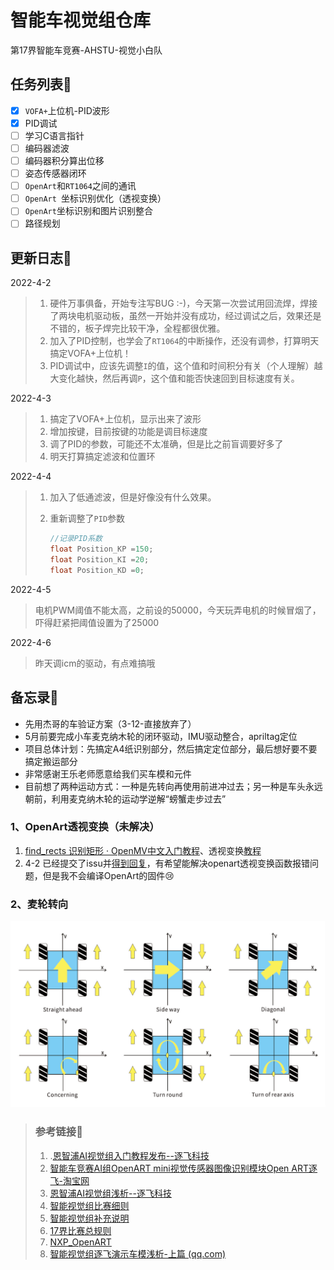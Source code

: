 # 智能车视觉组仓库

第17界智能车竞赛-AHSTU-视觉小白队

## 任务列表:cactus:

- [x] `VOFA+`上位机-PID波形
- [x] PID调试
- [ ] 学习C语言指针
- [ ] 编码器滤波
- [ ] 编码器积分算出位移
- [ ] 姿态传感器闭环
- [ ] `OpenArt`和`RT1064`之间的通讯
- [ ] `OpenArt `坐标识别优化（透视变换）
- [ ] `OpenArt`坐标识别和图片识别整合
- [ ] 路径规划

## 更新日志:rabbit:

2022-4-2

> 1. 硬件万事俱备，开始专注写BUG :-)，今天第一次尝试用回流焊，焊接了两块电机驱动板，虽然一开始并没有成功，经过调试之后，效果还是不错的，板子焊完比较干净，全程都很优雅。
> 2. 加入了PID控制，也学会了`RT1064`的中断操作，还没有调参，打算明天搞定VOFA+上位机！
> 3. PID调试中，应该先调整`I`的值，这个值和时间积分有关（个人理解）越大变化越快，然后再调`P`，这个值和能否快速回到目标速度有关。

2022-4-3

> 1. 搞定了VOFA+上位机，显示出来了波形
> 1. 增加按键，目前按键的功能是调目标速度
> 2. 调了PID的参数，可能还不太准确，但是比之前盲调要好多了
> 2. 明天打算搞定滤波和位置环

2022-4-4

> 1. 加入了低通滤波，但是好像没有什么效果。
>
> 2. 重新调整了`PID`参数
>
>    ```c
>    //记录PID系数
>    float Position_KP =150;
>    float Position_KI =20;
>    float Position_KD =0;
>    ```
>

2022-4-5

> 电机PWM阈值不能太高，之前设的50000，今天玩弄电机的时候冒烟了，吓得赶紧把阈值设置为了25000

2022-4-6

>  昨天调icm的驱动，有点难搞哦

## 备忘录:notebook:

- 先用杰哥的车验证方案（3-12-直接放弃了）
- 5月前要完成小车麦克纳木轮的闭环驱动，IMU驱动整合，apriltag定位
- 项目总体计划：先搞定A4纸识别部分，然后搞定定位部分，最后想好要不要搞定搬运部分
- 非常感谢王乐老师愿意给我们买车模和元件
- 目前想了两种运动方式：一种是先转向再使用前进冲过去；另一种是车头永远朝前，利用麦克纳木轮的运动学逆解“螃蟹走步过去”

### 1、OpenArt透视变换（未解决）

1. [find_rects 识别矩形 · OpenMV中文入门教程](https://book.openmv.cc/example/09-Feature-Detection/find-rects.html)、透视变换[教程](https://book.openmv.cc/example/04-Image-Filters/perspective-correction.html)
2. 4-2 已经提交了issu并[得到回复](https://github.com/NXPmicro/OpenART/tree/dev)，有希望能解决openart透视变换函数报错问题，但是我不会编译OpenArt的固件:cry:

### 2、麦轮转向

![max](images/max.png)

> ### 参考链接🔗
>
> 1. .[恩智浦AI视觉组入门教程发布--逐飞科技](https://mp.weixin.qq.com/s/y90pT2_g0IPRuaNQPzZUqg)
> 2. [智能车竞赛AI组OpenART mini视觉传感器图像识别模块Open ART逐飞-淘宝网](https://item.taobao.com/item.htm?spm=a1z10.5-c.w4002-22508770847.38.3f9d5f26PVLIVv&id=637029649233&mt=)
> 3. [恩智浦AI视觉组浅析--逐飞科技 ](https://mp.weixin.qq.com/s/y2IzQTzd_mr4BtPH-oOKcQ)
> 4. [智能视觉组比赛细则](https://bj.bcebos.com/cdstm-hyetecforthesmartcar-bucket/source/doc-2kd6k14jliw0.pdf)
> 5. [智能视觉组补充说明](https://bj.bcebos.com/cdstm-hyetecforthesmartcar-bucket/source/doc-888jo99kh9g0.pdf)
> 6. [17界比赛总规则](https://bj.bcebos.com/cdstm-hyetecforthesmartcar-bucket/source/doc-7f76k5yp26g0.pdf)
> 8. [NXP_OpenART](https://github.com/NXPmicro/OpenART/blob/master/README_zh.md)
> 8. [智能视觉组逐飞演示车模浅析-上篇 (qq.com)](https://mp.weixin.qq.com/s?__biz=MzAxMjQxNjEyMw==&mid=2247488243&idx=1&sn=d22493cc62e76fa6e026b9518460315c&chksm=9bb377e7acc4fef12ee422909b196b3abf06e5c84fb28a643382cf9f0f960442744272f8dc7d&mpshare=1&scene=23&srcid=0404thhN6UB5NRRbZPrsRQda&sharer_sharetime=1649002328705&sharer_shareid=ab779ee959c61ae16ead99fe1fefb3b2#rd)
>

